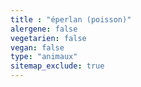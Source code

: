 ```yaml
---
title : "éperlan (poisson)"
alergene: false
vegetarien: false
vegan: false
type: "animaux"
sitemap_exclude: true
--- 
```


